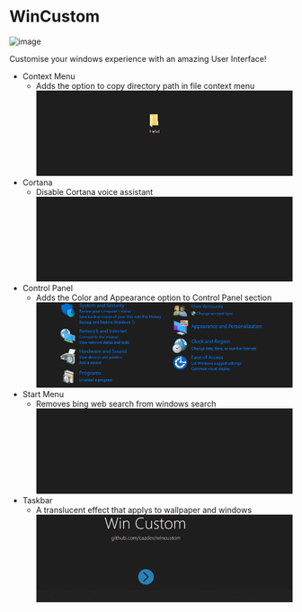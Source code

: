 # WinCustom

![image](https://i.ibb.co/LCB8gpj/unknown-1.png)

Customise your windows experience with an amazing User Interface!

- Context Menu
  - Adds the option to copy directory path in file context menu
  ![image](https://raw.githubusercontent.com/CazDev/WinCustom/main/WinCustom/Resources/gifs/context.gif)
- Cortana
  - Disable Cortana voice assistant
  ![image](https://raw.githubusercontent.com/CazDev/WinCustom/main/WinCustom/Resources/gifs/cortana.gif)
- Control Panel
  - Adds the Color and Appearance option to Control Panel section
  ![image](https://raw.githubusercontent.com/CazDev/WinCustom/main/WinCustom/Resources/gifs/appearance.gif)
- Start Menu
  - Removes bing web search from windows search
  ![image](https://raw.githubusercontent.com/CazDev/WinCustom/main/WinCustom/Resources/gifs/start-menu-bing.gif)
- Taskbar
  - A translucent effect that applys to wallpaper and windows
  ![image](https://raw.githubusercontent.com/CazDev/WinCustom/main/WinCustom/Resources/gifs/translucent-taskbar.gif)
